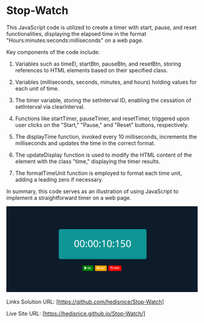 # Stop-Watch

This JavaScript code is utilized to create a timer with start, pause, and reset functionalities, displaying the elapsed time in the format "Hours:minutes:seconds:milliseconds" on a web page.

Key components of the code include:

1. Variables such as timeEl, startBtn, pauseBtn, and resetBtn, storing references to HTML elements based on their specified class.

2. Variables (milliseconds, seconds, minutes, and hours) holding values for each unit of time.

3. The timer variable, storing the setInterval ID, enabling the cessation of setInterval via clearInterval.

4. Functions like startTimer, pauseTimer, and resetTimer, triggered upon user clicks on the "Start," "Pause," and "Reset" buttons, respectively.

5. The displayTime function, invoked every 10 milliseconds, increments the milliseconds and updates the time in the correct format.

6. The updateDisplay function is used to modify the HTML content of the element with the class "time," displaying the timer results.

7. The formatTimeUnit function is employed to format each time unit, adding a leading zero if necessary.

In summary, this code serves as an illustration of using JavaScript to implement a straightforward timer on a web page.

![Design preview](./design/desktop-preview.jpg)

Links Solution URL: [https://github.com/hedisnice/Stop-Watch]

Live Site URL: [https://hedisnice.github.io/Stop-Watch/]
